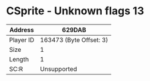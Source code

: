 #  CSprite - Unknown flags 13
Address   | 629DAB
----------|-------------
Player ID | 163473 (Byte Offset: 3)
Size 	  | 1
Length 	  | 1
SC:R      | Unsupported


